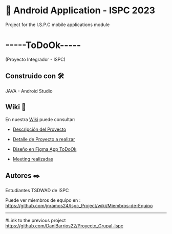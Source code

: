 # 📱 Android Application - ISPC 2023 

Project for the I.S.P.C mobile applications module


# -----ToDoOk-----
(Proyecto Integrador - ISPC)


## Construido con 🛠️
JAVA  -  Android Studio

## Wiki 📖
En nuestra [Wiki](https://github.com/jnramos24/ToDoOk/wiki) puede consultar:

 - [Descripción del Proyecto](https://github.com/jnramos24/ToDoOk/wiki#descripci%C3%B3n-del-proyecto)

 - [Detalle de Proyecto a realizar](https://github.com/jnramos24/Ispc_Project/wiki/Sprints----Proyecto-Final)

 - [Diseño en Figma App ToDoOk ](https://www.figma.com/file/RoGpldi4F5mQyHkUdaHPF5/ToDoOkAPP?type=design&node-id=0-1&mode=design)

 - [Meeting realizadas](https://github.com/jnramos24/ToDoOk/wiki/Meetings-‐-Reuniones)

## Autores ✒️
Estudiantes TSDWAD de ISPC

Puede ver miembros de equipo en : https://github.com/jnramos24/Ispc_Project/wiki/Miembros-de-Equipo

-----------------------------------------------------------------------------------


#Link to the previous project
https://github.com/DaniBarrios22/Proyecto_Grupal-Ispc

